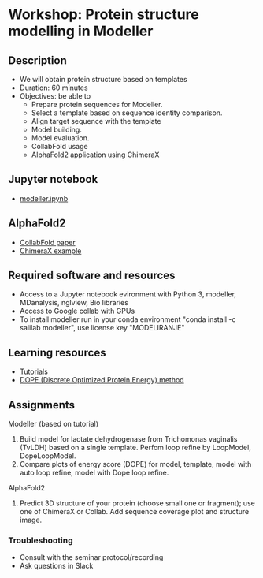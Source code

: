 # Workshop: Protein structure modelling in Modeller

## Description
- We will obtain protein structure based on templates
- Duration: 60 minutes
- Objectives: be able to 
    - Prepare protein sequences for Modeller.
    - Select a template based on sequence identity comparison.
    - Align target sequence with the template
    - Model building.
    - Model evaluation.
    - CollabFold usage 
    - AlphaFold2 application using ChimeraX 

## Jupyter notebook
- [modeller.ipynb](modeller.ipynb)

## AlphaFold2  
- [CollabFold paper](https://www.biorxiv.org/content/10.1101/2021.08.15.456425v2)
- [ChimeraX example](https://www.youtube.com/watch?v=le7NatFo8vI&ab_channel=UCSFChimeraX)

## Required software and resources
- Access to a Jupyter notebook evironment with Python 3, modeller, MDanalysis, nglview, Bio libraries 
- Access to Google collab with GPUs
- To install modeller run in your conda environment "conda install -c salilab modeller", use license key "MODELIRANJE"

## Learning resources
- [Tutorials](https://salilab.org/modeller/tutorial/)
- [DOPE (Discrete Optimized Protein Energy) method](https://www.ncbi.nlm.nih.gov/pmc/articles/PMC2242414/pdf/2507.pdf)

## Assignments

Modeller (based on tutorial)
1. Build model for lactate dehydrogenase from Trichomonas vaginalis (TvLDH) based on a single template. Perfom loop refine by LoopModel, DopeLoopModel. 
2. Compare plots of energy score (DOPE) for model, template, model with auto loop refine, model with Dope loop refine.

AlphaFold2 
1. Predict 3D structure of your protein (choose small one or fragment); use one of ChimeraX or Collab. Add sequence coverage plot and structure image.  


### Troubleshooting
- Consult with the seminar protocol/recording
- Ask questions in Slack
